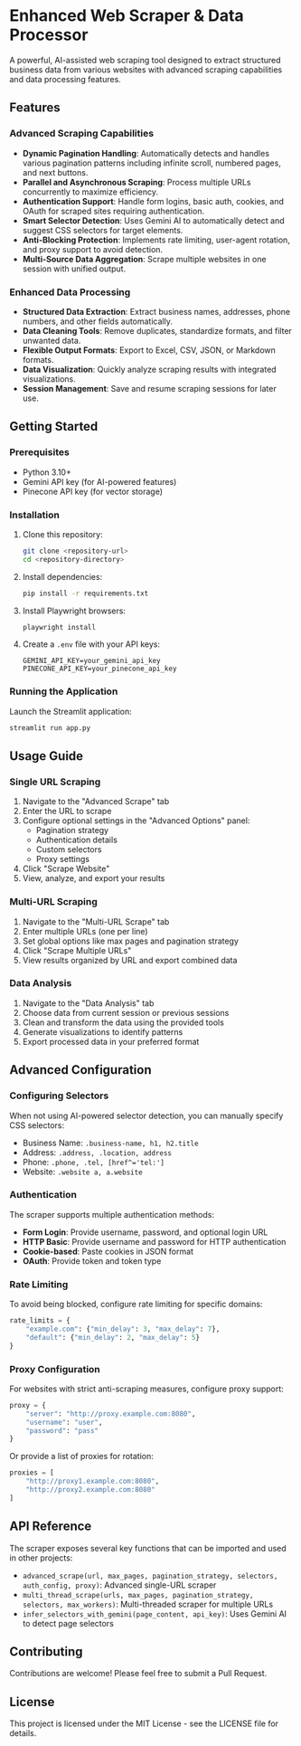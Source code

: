 # Enhanced Web Scraper & Data Processor

A powerful, AI-assisted web scraping tool designed to extract structured business data from various websites with advanced scraping capabilities and data processing features.

## Features

### Advanced Scraping Capabilities

- **Dynamic Pagination Handling**: Automatically detects and handles various pagination patterns including infinite scroll, numbered pages, and next buttons.
- **Parallel and Asynchronous Scraping**: Process multiple URLs concurrently to maximize efficiency.
- **Authentication Support**: Handle form logins, basic auth, cookies, and OAuth for scraped sites requiring authentication.
- **Smart Selector Detection**: Uses Gemini AI to automatically detect and suggest CSS selectors for target elements.
- **Anti-Blocking Protection**: Implements rate limiting, user-agent rotation, and proxy support to avoid detection.
- **Multi-Source Data Aggregation**: Scrape multiple websites in one session with unified output.

### Enhanced Data Processing

- **Structured Data Extraction**: Extract business names, addresses, phone numbers, and other fields automatically.
- **Data Cleaning Tools**: Remove duplicates, standardize formats, and filter unwanted data.
- **Flexible Output Formats**: Export to Excel, CSV, JSON, or Markdown formats.
- **Data Visualization**: Quickly analyze scraping results with integrated visualizations.
- **Session Management**: Save and resume scraping sessions for later use.

## Getting Started

### Prerequisites

- Python 3.10+
- Gemini API key (for AI-powered features)
- Pinecone API key (for vector storage)

### Installation

1. Clone this repository:
   ```bash
   git clone <repository-url>
   cd <repository-directory>
   ```

2. Install dependencies:
   ```bash
   pip install -r requirements.txt
   ```

3. Install Playwright browsers:
   ```bash
   playwright install
   ```

4. Create a `.env` file with your API keys:
   ```
   GEMINI_API_KEY=your_gemini_api_key
   PINECONE_API_KEY=your_pinecone_api_key
   ```

### Running the Application

Launch the Streamlit application:
```bash
streamlit run app.py
```

## Usage Guide

### Single URL Scraping

1. Navigate to the "Advanced Scrape" tab
2. Enter the URL to scrape
3. Configure optional settings in the "Advanced Options" panel:
   - Pagination strategy
   - Authentication details
   - Custom selectors
   - Proxy settings
4. Click "Scrape Website"
5. View, analyze, and export your results

### Multi-URL Scraping

1. Navigate to the "Multi-URL Scrape" tab
2. Enter multiple URLs (one per line)
3. Set global options like max pages and pagination strategy
4. Click "Scrape Multiple URLs"
5. View results organized by URL and export combined data

### Data Analysis

1. Navigate to the "Data Analysis" tab
2. Choose data from current session or previous sessions
3. Clean and transform the data using the provided tools
4. Generate visualizations to identify patterns
5. Export processed data in your preferred format

## Advanced Configuration

### Configuring Selectors

When not using AI-powered selector detection, you can manually specify CSS selectors:

- Business Name: `.business-name, h1, h2.title`
- Address: `.address, .location, address`
- Phone: `.phone, .tel, [href^='tel:']`
- Website: `.website a, a.website`

### Authentication

The scraper supports multiple authentication methods:

- **Form Login**: Provide username, password, and optional login URL
- **HTTP Basic**: Provide username and password for HTTP authentication
- **Cookie-based**: Paste cookies in JSON format
- **OAuth**: Provide token and token type

### Rate Limiting

To avoid being blocked, configure rate limiting for specific domains:

```python
rate_limits = {
    "example.com": {"min_delay": 3, "max_delay": 7},
    "default": {"min_delay": 2, "max_delay": 5}
}
```

### Proxy Configuration

For websites with strict anti-scraping measures, configure proxy support:

```python
proxy = {
    "server": "http://proxy.example.com:8080", 
    "username": "user", 
    "password": "pass"
}
```

Or provide a list of proxies for rotation:

```python
proxies = [
    "http://proxy1.example.com:8080",
    "http://proxy2.example.com:8080"
]
```

## API Reference

The scraper exposes several key functions that can be imported and used in other projects:

- `advanced_scrape(url, max_pages, pagination_strategy, selectors, auth_config, proxy)`: Advanced single-URL scraper
- `multi_thread_scrape(urls, max_pages, pagination_strategy, selectors, max_workers)`: Multi-threaded scraper for multiple URLs
- `infer_selectors_with_gemini(page_content, api_key)`: Uses Gemini AI to detect page selectors

## Contributing

Contributions are welcome! Please feel free to submit a Pull Request.

## License

This project is licensed under the MIT License - see the LICENSE file for details. 